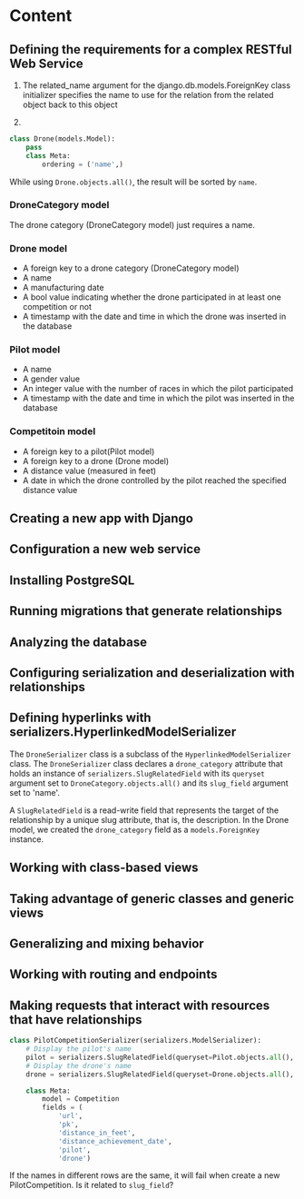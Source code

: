 # Content

## Defining the requirements for a complex RESTful Web Service

1. The related_name argument for the django.db.models.ForeignKey class initializer specifies the name to use for the relation from the related object back to this object

1.

```Python
class Drone(models.Model):
    pass
    class Meta:
        ordering = ('name',)
```

While using `Drone.objects.all()`, the result will be sorted by `name`.

### DroneCategory model

The drone category (DroneCategory model) just requires a name.

### Drone model

* A foreign key to a drone category (DroneCategory model)
* A name
* A manufacturing date
* A bool value indicating whether the drone participated in at least one competition or not
* A timestamp with the date and time in which the drone was inserted in the database

### Pilot model

* A name
* A gender value
* An integer value with the number of races in which the pilot participated
* A timestamp with the date and time in which the pilot was inserted in the database

### Competitoin model

* A foreign key to a pilot(Pilot model)
* A foreign key to a drone (Drone model)
* A distance value (measured in feet)
* A date in which the drone controlled by the pilot reached the specified distance value

## Creating a new app with Django

## Configuration a new web service

## Installing PostgreSQL

## Running migrations that generate relationships

## Analyzing the database

## Configuring serialization and deserialization with relationships

## Defining hyperlinks with serializers.HyperlinkedModelSerializer

The `DroneSerializer` class is a subclass of the `HyperlinkedModelSerializer` class. The `DroneSerializer` class declares a `drone_category` attribute that holds an instance of `serializers.SlugRelatedField` with its `queryset` argument set to `DroneCategory.objects.all()` and its `slug_field` argument set to 'name'.

A `SlugRelatedField` is a read-write field that represents the target of the relationship by a unique slug attribute, that is, the description. In the Drone model, we created the `drone_category` field as a `models.ForeignKey` instance.

## Working with class-based views

## Taking advantage of generic classes and generic views

## Generalizing and mixing behavior

## Working with routing and endpoints

## Making requests that interact with resources that have relationships

```Python
class PilotCompetitionSerializer(serializers.ModelSerializer):
    # Display the pilot's name
    pilot = serializers.SlugRelatedField(queryset=Pilot.objects.all(), slug_field='name')
    # Display the drone's name
    drone = serializers.SlugRelatedField(queryset=Drone.objects.all(), slug_field='name')

    class Meta:
        model = Competition
        fields = (
            'url',
            'pk',
            'distance_in_feet',
            'distance_achievement_date',
            'pilot',
            'drone')
```

If the names in different rows are the same, it will fail when create a new PilotCompetition. Is it related to `slug_field`?
